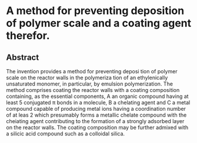 # A method for preventing deposition of polymer scale and a coating agent therefor.

## Abstract
The invention provides a method for preventing deposi tion of polymer scale on the reactor walls in the polymeriza tion of an ethylenically unsaturated monomer, in particular, by emulsion polymerization. The method comprises coating the reactor walls with a coating composition containing, as the essential components, A an organic compound having at least 5 conjugated π bonds in a molecule, B a chelating agent and C a metal compound capable of producing metal ions having a coordination number of at leas 2 which presumably forms a metallic chelate compound with the cheiating agent contributing to the formation of a strongly adsorbed layer on the reactor walls. The coating composition may be further admixed with a silicic acid compound such as a colloidal silica.
